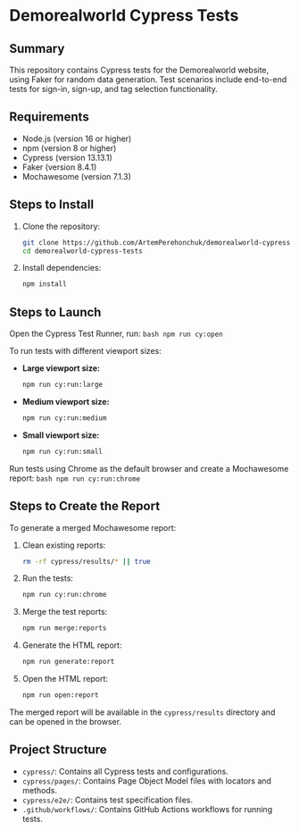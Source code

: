 # Demorealworld Cypress Tests

## Summary

This repository contains Cypress tests for the Demorealworld website, using Faker for random data generation. Test scenarios include end-to-end tests for sign-in, sign-up, and tag selection functionality.

## Requirements

- Node.js (version 16 or higher)
- npm (version 8 or higher)
- Cypress (version 13.13.1)
- Faker (version 8.4.1)
- Mochawesome (version 7.1.3)

## Steps to Install

1. Clone the repository:
    ```bash
    git clone https://github.com/ArtemPerehonchuk/demorealworld-cypress-tests.git
    cd demorealworld-cypress-tests
    ```

2. Install dependencies:
    ```bash
    npm install
    ```

## Steps to Launch

Open the Cypress Test Runner, run:
    ```bash
    npm run cy:open
    ```

To run tests with different viewport sizes:

- **Large viewport size:**
    ```bash
    npm run cy:run:large
    ```

- **Medium viewport size:**
    ```bash
    npm run cy:run:medium
    ```

- **Small viewport size:**
    ```bash
    npm run cy:run:small
    ```

Run tests using Chrome as the default browser and create a Mochawesome report:
    ```bash
    npm run cy:run:chrome
    ```

## Steps to Create the Report

To generate a merged Mochawesome report:

1. Clean existing reports:
    ```bash
    rm -rf cypress/results/* || true
    ```

2. Run the tests:
    ```bash
    npm run cy:run:chrome
    ```

3. Merge the test reports:
    ```bash
    npm run merge:reports
    ```

4. Generate the HTML report:
    ```bash
    npm run generate:report
    ```

5. Open the HTML report:
    ```bash
    npm run open:report
    ```

The merged report will be available in the `cypress/results` directory and can be opened in the browser.

## Project Structure

- `cypress/`: Contains all Cypress tests and configurations.
- `cypress/pages/`: Contains Page Object Model files with locators and methods.
- `cypress/e2e/`: Contains test specification files.
- `.github/workflows/`: Contains GitHub Actions workflows for running tests.